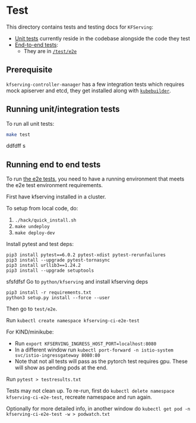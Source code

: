 # Test

This directory contains tests and testing docs for `KFServing`:

- [Unit tests](#running-unit-tests) currently reside in the codebase alongside
  the code they test
- [End-to-end tests](#running-end-to-end-tests):
  - They are in [`/test/e2e`](./e2e)

## Prerequisite
`kfserving-controller-manager` has a few integration tests which requires mock apiserver
and etcd, they get installed along with [`kubebuilder`](https://book.kubebuilder.io/quick-start.html#installation).

## Running unit/integration tests

To run all unit tests:

```bash
make test
```
ddfdff
s

## Running end to end tests

To run [the e2e tests](./e2e), you
need to have a running environment that meets the e2e test environment requirements.

First have kfserving installed in a cluster.

To setup from local code, do:

 1. `./hack/quick_install.sh`
 2. `make undeploy`
 3. `make deploy-dev`


Install pytest and test deps:
```
pip3 install pytest==6.0.2 pytest-xdist pytest-rerunfailures
pip3 install --upgrade pytest-tornasync
pip3 install urllib3==1.24.2
pip3 install --upgrade setuptools
```
sfsfdfsf
Go to `python/kfserving` and install kfserving deps 
```
pip3 install -r requirements.txt
python3 setup.py install --force --user
```
Then go to `test/e2e`. 

Run `kubectl create namespace kfserving-ci-e2e-test`

For KIND/minikube:

* Run `export KFSERVING_INGRESS_HOST_PORT=localhost:8080`
* In a different window run `kubectl port-forward -n istio-system svc/istio-ingressgateway 8080:80`
* Note that not all tests will pass as the pytorch test requires gpu. These will show as pending pods at the end.

Run `pytest > testresults.txt`

Tests may not clean up. To re-run, first do `kubectl delete namespace kfserving-ci-e2e-test`, recreate namespace and run again.

Optionally for more detailed info, in another window do `kubectl get pod -n kfserving-ci-e2e-test -w > podwatch.txt`